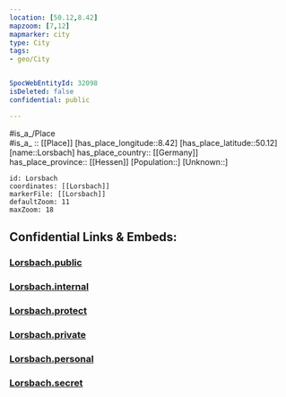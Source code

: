 ```yaml
---
location: [50.12,8.42] 
mapzoom: [7,12] 
mapmarker: city 
type: City
tags:
- geo/City


SpocWebEntityId: 32098
isDeleted: false
confidential: public

---
```

#is_a_/Place  
#is_a_ :: [[Place]] 
[has_place_longitude::8.42] 
[has_place_latitude::50.12] 
[name::Lorsbach] 
has_place_country:: [[Germany]]  
has_place_province:: [[Hessen]] 
[Population::] 
[Unknown::] 


```leaflet
id: Lorsbach
coordinates: [[Lorsbach]] 
markerFile: [[Lorsbach]] 
defaultZoom: 11 
maxZoom: 18
```


## Confidential Links & Embeds: 

### [Lorsbach.public](/_public/\Earth\Continent\Europe\Europe~Central\Germany\Germany~West\Hessen\counties~Hessen\Main-Taunus-Kreis\cities~Main-Taunus\Hofheim~Taunus\boroughs~Hofheim~TsLorsbach.public.md) 

### [Lorsbach.internal](/_internal/\Earth\Continent\Europe\Europe~Central\Germany\Germany~West\Hessen\counties~Hessen\Main-Taunus-Kreis\cities~Main-Taunus\Hofheim~Taunus\boroughs~Hofheim~TsLorsbach.internal.md) 

### [Lorsbach.protect](/_protect/\Earth\Continent\Europe\Europe~Central\Germany\Germany~West\Hessen\counties~Hessen\Main-Taunus-Kreis\cities~Main-Taunus\Hofheim~Taunus\boroughs~Hofheim~TsLorsbach.protect.md) 

### [Lorsbach.private](/_private/\Earth\Continent\Europe\Europe~Central\Germany\Germany~West\Hessen\counties~Hessen\Main-Taunus-Kreis\cities~Main-Taunus\Hofheim~Taunus\boroughs~Hofheim~TsLorsbach.private.md) 

### [Lorsbach.personal](/_personal/\Earth\Continent\Europe\Europe~Central\Germany\Germany~West\Hessen\counties~Hessen\Main-Taunus-Kreis\cities~Main-Taunus\Hofheim~Taunus\boroughs~Hofheim~TsLorsbach.personal.md) 

### [Lorsbach.secret](/_secret/\Earth\Continent\Europe\Europe~Central\Germany\Germany~West\Hessen\counties~Hessen\Main-Taunus-Kreis\cities~Main-Taunus\Hofheim~Taunus\boroughs~Hofheim~TsLorsbach.secret.md)

